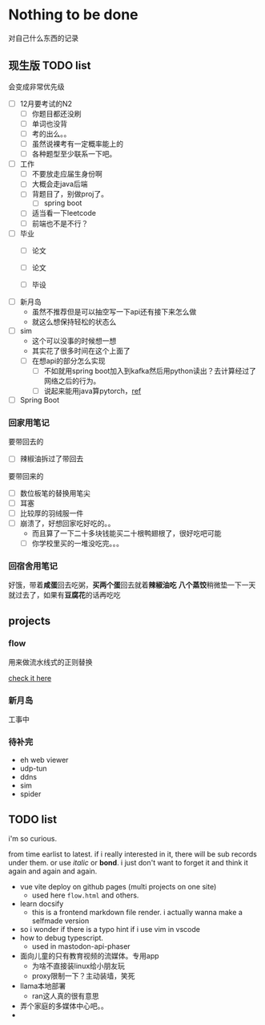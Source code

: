 # Nothing to be done

对自己什么东西的记录

## 现生版 TODO list

会变成非常优先级
- [ ] 12月要考试的N2
  - [ ] 你题目都还没刷
  - [ ] 单词也没背
  - [ ] 考的出么。。
  - [ ] 虽然说裸考有一定概率能上的
  - [ ] 各种题型至少联系一下吧。
- [ ] 工作
  - [ ] 不要放走应届生身份啊
  - [ ] 大概会走java后端
  - [ ] 背题目了，别做proj了。
    - [ ] spring boot
  - [ ] 适当看一下leetcode
  - [ ] 前端也不是不行？
- [ ] 毕业
  - [ ] 论文
  - [ ] 论文
  - [ ] 毕设


- [ ] 新月岛
  - 虽然不推荐但是可以抽空写一下api还有接下来怎么做
  - 就这么想保持轻松的状态么
- [ ] sim
  - 这个可以没事的时候想一想
  - 其实花了很多时间在这个上面了
  - [ ] 在想api的部分怎么实现
    - [ ] 不如就用spring boot加入到kafka然后用python读出？去计算经过了网络之后的行为。
    - [ ] 说起来能用java算pytorch，[ref](https://docs.djl.ai/jupyter/load_pytorch_model.html)
- [ ] Spring Boot

### 回家用笔记

要带回去的
- [ ] 辣椒油拆过了带回去 

要带回来的
- [ ] 数位板笔的替换用笔尖
- [ ] 耳塞 
- [ ] 比较厚的羽绒服一件
- [ ] 崩溃了，好想回家吃好吃的。。
  - 而且算了一下二十多块钱能买二十根鸭翅根了，很好吃吧可能
  - [ ] 你学校里买的一堆没吃完。。。

### 回宿舍用笔记

好饿，带着**咸蛋**回去吃粥，**买两个蛋**回去就着**辣椒油吃**
**八个蒸饺**稍微垫一下一天就过去了，如果有**豆腐花**的话再吃吃

## projects

### flow

用来做流水线式的正则替换

[check it here](/flow.md)

### 新月岛

工事中


### 待补完
- eh web viewer
- udp-tun
- ddns
- sim
- spider

## TODO list

i'm so curious.

from time earlist to latest. if i really interested in it, there will be sub records under them. or use *italic* or **bond**. i just don't want to forget it and think it again and again and again.


- vue vite deploy on github pages (multi projects on one site)
  - used here `flow.html` and others.
- learn docsify
  - this is a frontend markdown file render. i actually wanna make a selfmade version
- so i wonder if there is a typo hint if i use vim in vscode
- how to debug typescript.
  - used in mastodon-api-phaser
- 面向儿童的只有教育视频的流媒体。专用app
  - 为啥不直接装linux给小朋友玩
  - proxy限制一下？主动装墙，笑死
- llama本地部署
  - ran这人真的很有意思
- 弄个家庭的多媒体中心吧。。
- 
